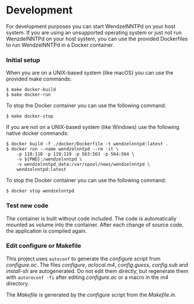 # Development

For development purposes you can start WendzelNNTPd on your host system.
If you are using an unsupported operating system or just not run
WenzdelNNTPd on your host system, you can use the provided Dockerfiles
to run WendzelNNTPd in a Docker container.

### Initial setup

When you are on a UNIX-based system (like macOS) you can use the
provided make commands:
```console
$ make docker-build
$ make docker-run
```

To stop the Docker container you can use the following command:
```console
$ make docker-stop
```

If you are not on a UNIX-based system (like Windows) use the following
native docker commands:
```console
$ docker build -f ./docker/Dockerfile -t wendzelnntpd:latest .
$ docker run --name wendzelnntpd --rm -it \
    -p 118:118 -p 119:119 -p 563:563 -p 564:564 \
    -v ${PWD}:/wendzelnntpd \
    -v wendzelnntpd_data:/var/spool/news/wendzelnntpd \
    wendzelnntpd:latest
```

To stop the Docker container you can use the following command:
```console
$ docker stop wendzelnntpd
```

### Test new code

The container is built without code included. The code is automatically
mounted as volume into the container. After each change of source code,
the application is compiled again.

### Edit configure or Makefile

This project uses `autoconf` to generate the *configure* script from
*configure.ac*. The files *configure*, *aclocal.m4*, *config.guess*,
*config.sub* and *install-sh* are autogenerated. Do not edit them
directly, but regenerate them with `autoreconf -fi` after editing
*configure.ac* or a macro in the *m4* directory.

The *Makefile* is generated by the *configure* script from the
*Makefile.in*.
